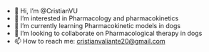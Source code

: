 - 👋 Hi, I’m @CristianVU
- 👀 I’m interested in Pharmacology and pharmacokinetics
- 🌱 I’m currently learning Pharmacokinetic models in dogs
- 💞️ I’m looking to collaborate on Pharmacological therapy in dogs
- 📫 How to reach me: cristianvaliante20@gmail.com

<!---
CristianVU/CristianVU is a ✨ special ✨ repository because its `README.md` (this file) appears on your GitHub profile.
You can click the Preview link to take a look at your changes.
--->
